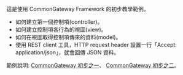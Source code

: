 這是使用 CommonGateway Framework 的初步教學範例。

* 如何建立第一個控制項(controller)。
* 如何建立控制項各行為的視圖(view)。
* 如何在視圖取得控制項傳來的資料(model)。
* 使用 REST client 工具，HTTP request header 設置一行「Accept: application/json」，就會回傳 JSON 資料。

範例說明:
[CommonGateway 初步之一](https://www.rocksaying.tw/archives/21320836.html)、
[CommonGateway 初步之二](https://www.rocksaying.tw/archives/21334380.html)。
